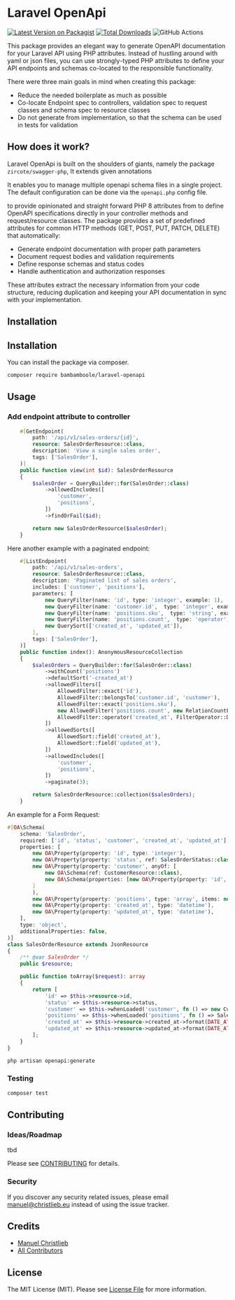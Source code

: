 # Laravel OpenApi

[![Latest Version on Packagist](https://img.shields.io/packagist/v/bambamboole/laravel-openapi.svg?style=flat-square)](https://packagist.org/packages/bambamboole/laravel-openapi)
[![Total Downloads](https://img.shields.io/packagist/dt/bambamboole/laravel-openapi.svg?style=flat-square)](https://packagist.org/packages/bambamboole/laravel-openapi)
![GitHub Actions](https://github.com/bambamboole/laravel-openapi/actions/workflows/main.yml/badge.svg)

This package provides an elegant way to generate OpenAPI documentation for your Laravel API using PHP attributes.
Instead of hustling around with yaml or json files, you can use strongly-typed PHP attributes to define your
API endpoints and schemas co-located to the responsible functionality.

There were three main goals in mind when creating this package:

* Reduce the needed boilerplate as much as possible
* Co-locate Endpoint spec to controllers, validation spec to request classes and schema spec to resource classes
* Do not generate from implementation, so that the schema can be used in tests for validation

## How does it work?

Laravel OpenApi is built on the shoulders of giants, namely the package `zircote/swagger-php`, It extends given
annotations

It enables you to manage multiple openapi schema files in a single project. The default configuration can be done via
the `openapi.php` config file.

to provide opinionated and straight forward PHP 8 attributes from to define OpenAPI specifications directly in your
controller methods and
request/resource classes. The package provides a set of predefined attributes for common HTTP methods (GET, POST, PUT,
PATCH, DELETE) that automatically:

- Generate endpoint documentation with proper path parameters
- Document request bodies and validation requirements
- Define response schemas and status codes
- Handle authentication and authorization responses

These attributes extract the necessary information from your code structure, reducing duplication and keeping your API
documentation in sync with your implementation.

## Installation

## Installation

You can install the package via composer.

```bash
composer require bambamboole/laravel-openapi
```

## Usage

### Add endpoint attribute to controller

```php  
    #[GetEndpoint(
        path: '/api/v1/sales-orders/{id}',
        resource: SalesOrderResource::class,
        description: 'View a single sales order',
        tags: ['SalesOrder'],
    )]
    public function view(int $id): SalesOrderResource
    {
        $salesOrder = QueryBuilder::for(SalesOrder::class)
            ->allowedIncludes([
                'customer',
                'positions',
            ])
            ->findOrFail($id);

        return new SalesOrderResource($salesOrder);
    }
```

Here another example with a paginated endpoint:

```php
    #[ListEndpoint(
        path: '/api/v1/sales-orders',
        resource: SalesOrderResource::class,
        description: 'Paginated list of sales orders',
        includes: ['customer', 'positions'],
        parameters: [
            new QueryFilter(name: 'id', type: 'integer', example: 1),
            new QueryFilter(name: 'customer.id',  type: 'integer', example: 1),
            new QueryFilter(name: 'positions.sku',  type: 'string', example: 'tshirt-yellow-xl'),
            new QueryFilter(name: 'positions.count',  type: 'operator'),
            new QuerySort(['created_at', 'updated_at']),
        ],
        tags: ['SalesOrder'],
    )]
    public function index(): AnonymousResourceCollection
    {
        $salesOrders = QueryBuilder::for(SalesOrder::class)
            ->withCount('positions')
            ->defaultSort('-created_at')
            ->allowedFilters([
                AllowedFilter::exact('id'),
                AllowedFilter::belongsTo('customer.id', 'customer'),
                AllowedFilter::exact('positions.sku'),
                new AllowedFilter('positions.count', new RelationCountFilter(),'positions'),
                AllowedFilter::operator('created_at', FilterOperator::DYNAMIC)
            ])
            ->allowedSorts([
                AllowedSort::field('created_at'),
                AllowedSort::field('updated_at'),
            ])
            ->allowedIncludes([
                'customer',
                'positions',
            ])
            ->paginate(3);

        return SalesOrderResource::collection($salesOrders);
    }
```

An example for a Form Request:
```php
#[OA\Schema(
    schema: 'SalesOrder',
    required: ['id', 'status', 'customer', 'created_at', 'updated_at'],
    properties: [
        new OA\Property(property: 'id', type: 'integer'),
        new OA\Property(property: 'status', ref: SalesOrderStatus::class),
        new OA\Property(property: 'customer', anyOf: [
            new OA\Schema(ref: CustomerResource::class),
            new OA\Schema(properties: [new OA\Property(property: 'id', type: 'integer')], type: 'object'),
        ]
        ),
        new OA\Property(property: 'positions', type: 'array', items: new OA\Items(ref: SalesOrderPositionResource::class)),
        new OA\Property(property: 'created_at', type: 'datetime'),
        new OA\Property(property: 'updated_at', type: 'datetime'),
    ],
    type: 'object',
    additionalProperties: false,
)]
class SalesOrderResource extends JsonResource
{
    /** @var SalesOrder */
    public $resource;

    public function toArray($request): array
    {
        return [
            'id' => $this->resource->id,
            'status' => $this->resource->status,
            'customer' => $this->whenLoaded('customer', fn () => new CustomerResource($this->resource->customer), ['id' => $this->resource->customer_id]),
            'positions' => $this->whenLoaded('positions', fn () => SalesOrderPositionResource::collection($this->resource->positions)),
            'created_at' => $this->resource->created_at->format(DATE_ATOM),
            'updated_at' => $this->resource->updated_at->format(DATE_ATOM),
        ];
    }
}
```

```bash
php artisan openapi:generate
```

### Testing

```bash
composer test
```

## Contributing

### Ideas/Roadmap

tbd

Please see [CONTRIBUTING](CONTRIBUTING.md) for details.

### Security

If you discover any security related issues, please email manuel@christlieb.eu instead of using the issue tracker.

## Credits

- [Manuel Christlieb](https://github.com/bambamboole)
- [All Contributors](../../contributors)

## License

The MIT License (MIT). Please see [License File](LICENSE.md) for more information.

